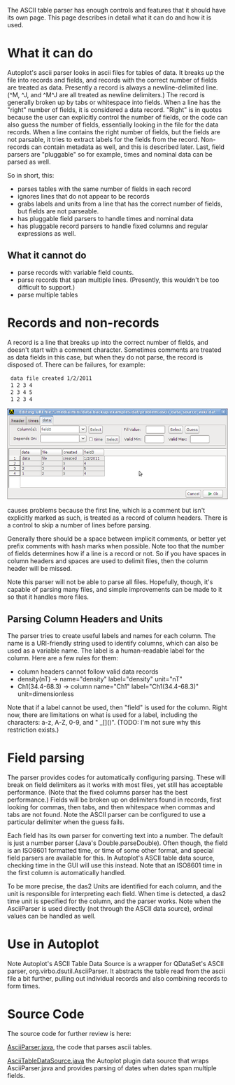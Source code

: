 The ASCII table parser has enough controls and features that it should
have its own page. This page describes in detail what it can do and how
it is used.

# What it can do

Autoplot's ascii parser looks in ascii files for tables of data. It
breaks up the file into records and fields, and records with the correct
number of fields are treated as data. Presently a record is always a
newline-delimited line. (^M, ^J, and ^M^J are all treated as newline
delimiters.) The record is generally broken up by tabs or whitespace
into fields. When a line has the "right" number of fields, it is
considered a data record. "Right" is in quotes because the user can
explicitly control the number of fields, or the code can also guess the
number of fields, essentially looking in the file for the data records.
When a line contains the right number of fields, but the fields are not
parsable, it tries to extract labels for the fields from the record.
Non-records can contain metadata as well, and this is described later.
Last, field parsers are "pluggable" so for example, times and nominal
data can be parsed as well.

So in short, this:

  - parses tables with the same number of fields in each record
  - ignores lines that do not appear to be records
  - grabs labels and units from a line that has the correct number of
    fields, but fields are not parseable.
  - has pluggable field parsers to handle times and nominal data
  - has pluggable record parsers to handle fixed columns and regular
    expressions as well.

## What it cannot do

  - parse records with variable field counts.
  - parse records that span multiple lines. (Presently, this wouldn't be
    too difficult to support.)
  - parse multiple tables

# Records and non-records

A record is a line that breaks up into the correct number of fields, and
doesn't start with a comment character. Sometimes comments are treated
as data fields in this case, but when they do not parse, the record is
disposed of. There can be failures, for example:

```
 data file created 1/2/2011
 1 2 3 4 
 2 3 4 5 
 1 2 3 4
```
![ascii\_data\_source\_wiki\_1.png](ascii_data_source_wiki_1.png
"ascii_data_source_wiki_1.png")

causes problems because the first line, which is a comment but isn't
explicitly marked as such, is treated as a record of column headers.
There is a control to skip a number of lines before parsing.

Generally there should be a space between implicit comments, or better
yet prefix comments with hash marks when possible. Note too that the
number of fields determines how if a line is a record or not. So if you
have spaces in column headers and spaces are used to delimit files, then
the column header will be missed.

Note this parser will not be able to parse all files. Hopefully, though,
it's capable of parsing many files, and simple improvements can be made
to it so that it handles more files.

## Parsing Column Headers and Units

The parser tries to create useful labels and names for each column. The
name is a URI-friendly string used to identify columns, which can also
be used as a variable name. The label is a human-readable label for the
column. Here are a few rules for them:

  - column headers cannot follow valid data records
  - density(nT) -\> name="density" label="density" unit="nT"
  - Ch1(34.4-68.3) -\> column name="Ch1" label="Ch1(34.4-68.3)"
    unit=dimensionless

Note that if a label cannot be used, then "field<n>" is used for the
column. Right now, there are limitations on what is used for a label,
including the characters: a-z, A-Z, 0-9, and " \_\[\]()". (TODO: I'm not
sure why this restriction exists.)

# Field parsing

The parser provides codes for automatically configuring parsing. These
will break on field delimiters as it works with most files, yet still
has acceptable performance. (Note that the fixed columns parser has the
best performance.) Fields will be broken up on delimiters found in
records, first looking for commas, then tabs, and then whitespace when
commas and tabs are not found. Note the ASCII parser can be configured
to use a particular delimiter when the guess fails.

Each field has its own parser for converting text into a number. The
default is just a number parser (Java's Double.parseDouble). Often
though, the field is an ISO8601 formatted time, or time of some other
format, and special field parsers are available for this. In Autoplot's
ASCII table data source, checking time in the GUI will use this instead.
Note that an ISO8601 time in the first column is automatically handled.

To be more precise, the das2 Units are identified for each column, and
the unit is responsible for interpreting each field. When time is
detected, a das2 time unit is specified for the column, and the parser
works. Note when the AsciiParser is used directly (not through the ASCII
data source), ordinal values can be handled as well.

# Use in Autoplot

Note Autoplot's ASCII Table Data Source is a wrapper for QDataSet's
ASCII parser, org.virbo.dsutil.AsciiParser. It abstracts the table read
from the ascii file a bit further, pulling out individual records and
also combining records to form times.

# Source Code

The source code for further review is here:

[AsciiParser.java](https://autoplot.svn.sourceforge.net/svnroot/autoplot/autoplot/branches/autoplot2010/QDataSet/src/org/virbo/dsutil/AsciiParser.java),
the code that parses ascii tables.

[AsciiTableDataSource.java](https://autoplot.svn.sourceforge.net/svnroot/autoplot/autoplot/branches/autoplot2010/DataSourcePack/src/org/virbo/ascii/AsciiTableDataSource.java)
the Autoplot plugin data source that wraps AsciiParser.java and provides
parsing of dates when dates span multiple fields.

